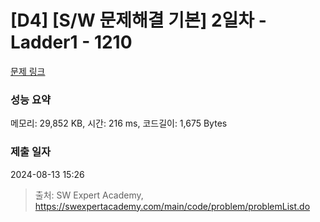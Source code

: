 # [D4] [S/W 문제해결 기본] 2일차 - Ladder1 - 1210 

[문제 링크](https://swexpertacademy.com/main/code/problem/problemDetail.do?contestProbId=AV14ABYKADACFAYh) 

### 성능 요약

메모리: 29,852 KB, 시간: 216 ms, 코드길이: 1,675 Bytes

### 제출 일자

2024-08-13 15:26



> 출처: SW Expert Academy, https://swexpertacademy.com/main/code/problem/problemList.do